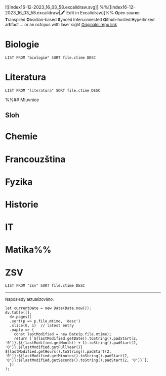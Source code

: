 ![[Index16-12-2023_16_03_58.excalidraw.svg]]
%%[[Index16-12-2023_16_03_58.excalidraw|🖋 Edit in Excalidraw]]%%
<font size = "2">**O**pen sour**c**e **T**ranspiled **O**bsidian-based **S**ynced **I**nterconnected **G**ithub-hosted **H**yperlinked ar**t**ifact 
... or an octopus with laser sight
[Originální repo link](https://github.com/antizombie35/octosight)
</font>
# Biologie
```dataview
LIST FROM "biologie" SORT file.ctime DESC
```
# Literatura
```dataview
LIST FROM "literatura" SORT file.ctime DESC
```
%%## Mluvnice
## Sloh
# Chemie
# Francouzština
# Fyzika
# Historie
# IT
# Matika%%
# ZSV
```dataview
LIST FROM "zsv" SORT file.ctime DESC
```
***
<font size = "2">
Naposledy aktualizováno:
</font>

```dataviewjs
let currentDate = new Date(Date.now());
dv.table([],
  dv.pages()
  .sort(p => p.file.mtime, 'desc')
  .slice(0, 1)  // latest entry
  .map(p => {
    const lastModified = new Date(p.file.mtime);
    return [`${lastModified.getDate().toString().padStart(2, '0')}.${(lastModified.getMonth() + 1).toString().padStart(2, '0')}.${lastModified.getFullYear()} ${lastModified.getHours().toString().padStart(2, '0')}:${lastModified.getMinutes().toString().padStart(2, '0')}:${lastModified.getSeconds().toString().padStart(2, '0')}`];
  })
);

```